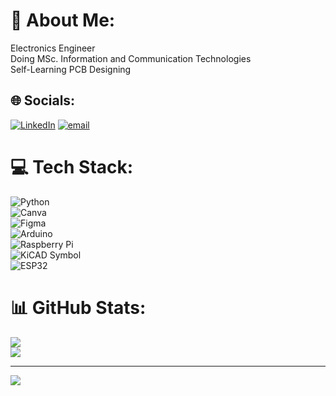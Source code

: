 # 💫 About Me:
Electronics Engineer <br>Doing MSc. Information and Communication Technologies<br>Self-Learning PCB Designing  <br>


## 🌐 Socials:
[![LinkedIn](https://img.shields.io/badge/LinkedIn-%230077B5.svg?logo=linkedin&logoColor=white)](https://linkedin.com/in/mirza-tayyab-ahmed) [![email](https://img.shields.io/badge/Email-D14836?logo=gmail&logoColor=white)](mailto:mirzatayyab422@gmail.com)  

# 💻 Tech Stack:
![Python](https://img.shields.io/badge/python-3670A0?style=for-the-badge&logo=python&logoColor=ffdd54)    <br/> 
![Canva](https://img.shields.io/badge/Canva-%2300C4CC.svg?style=for-the-badge&logo=Canva&logoColor=white) <br/> 
![Figma](https://img.shields.io/badge/figma-%23F24E1E.svg?style=for-the-badge&logo=figma&logoColor=white) <br/> 
![Arduino](https://img.shields.io/badge/-Arduino-00979D?style=for-the-badge&logo=Arduino&logoColor=white) <br/> 
![Raspberry Pi](https://img.shields.io/badge/-Raspberry_Pi-C51A4A?style=for-the-badge&logo=Raspberry-Pi)  <br/>
![KiCAD Symbol](https://img.shields.io/badge/-KiCAD-002F5E?style=for-the-badge&logo=kicad&logoColor=white&labelColor=002F5E) <br/>
![ESP32](https://img.shields.io/badge/-ESP32-002F5E?style=for-the-badge&logo=esphome&logoColor=white&labelColor=002F5E)


# 📊 GitHub Stats:
![](https://github-readme-stats.vercel.app/api?username=mirza422&theme=tokyonight&hide_border=false&include_all_commits=false&count_private=false)<br/>
![](https://nirzak-streak-stats.vercel.app/?user=mirza422&theme=tokyonight&hide_border=false)<br/>


---
[![](https://visitcount.itsvg.in/api?id=mirza422&icon=0&color=0)](https://visitcount.itsvg.in)

<!-- Proudly created with GPRM ( https://gprm.itsvg.in ) -->
